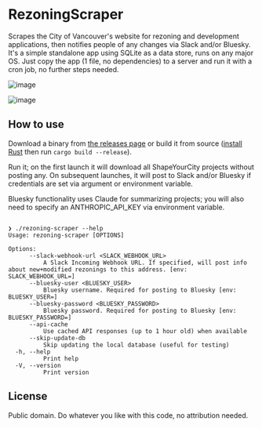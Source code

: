 # RezoningScraper

Scrapes the City of Vancouver's website for rezoning and development applications, then notifies people of any changes via Slack and/or Bluesky. It's a simple standalone app using SQLite as a data store, runs on any major OS. Just copy the app (1 file, no dependencies) to a server and run it with a cron job, no further steps needed.

![image](https://github.com/user-attachments/assets/9bc6c331-a6a8-4751-94b8-8e22aa707262)

![image](https://user-images.githubusercontent.com/26268125/143972856-7f01362c-867c-4a0c-90d7-18c1730bd522.png)

## How to use

Download a binary from [the releases page](https://github.com/rgwood/RezoningScraper/releases) or build it from source ([install Rust](https://rustup.rs/) then run `cargo build --release`).

Run it; on the first launch it will download all ShapeYourCity projects without posting any. On subsequent launches, it will post to Slack and/or Bluesky if credentials are set via argument or environment variable.

Bluesky functionality uses Claude for summarizing projects; you will also need to specify an ANTHROPIC_API_KEY via environment variable.

```

❯ ./rezoning-scraper --help
Usage: rezoning-scraper [OPTIONS]

Options:
      --slack-webhook-url <SLACK_WEBHOOK_URL>
          A Slack Incoming Webhook URL. If specified, will post info about new+modified rezonings to this address. [env: SLACK_WEBHOOK_URL=]
      --bluesky-user <BLUESKY_USER>
          Bluesky username. Required for posting to Bluesky [env: BLUESKY_USER=]
      --bluesky-password <BLUESKY_PASSWORD>
          Bluesky password. Required for posting to Bluesky [env: BLUESKY_PASSWORD=]
      --api-cache
          Use cached API responses (up to 1 hour old) when available
      --skip-update-db
          Skip updating the local database (useful for testing)
  -h, --help
          Print help
  -V, --version
          Print version
```

## License

Public domain. Do whatever you like with this code, no attribution needed.
